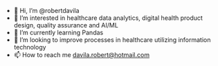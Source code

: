 - 👋 Hi, I’m @robertdavila
- 👀 I’m interested in healthcare data analytics, digital health product design, quality assurance and AI/ML
- 🌱 I’m currently learning Pandas
- 💞️ I’m looking to improve processes in healthcare utilizing information technology
- 📫 How to reach me davila.robert@hotmail.com

<!---
robertdavila/robertdavila is a ✨ special ✨ repository because its `README.md` (this file) appears on your GitHub profile.
You can click the Preview link to take a look at your changes.
--->
